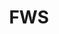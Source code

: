 ---
# This topic lives at
# https://digital.gov/topics/fws

# Topic Title
title: "FWS"

# description — keep it short and clear
summary: ""

# Weight
weight: 1

# For more information on managing topics,
# see https://github.com/GSA/digitalgov.gov/wiki/topics
---